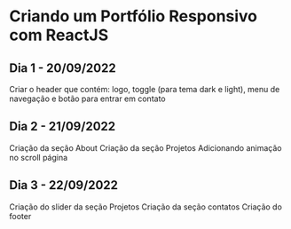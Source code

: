 # Criando um Portfólio Responsivo com ReactJS

## Dia 1 - 20/09/2022
Criar o header que contém: logo, toggle (para tema dark e light), menu de navegação e botão para entrar em contato

## Dia 2 - 21/09/2022
Criação da seção About 
Criação da seção Projetos
Adicionando animação no scroll página

## Dia 3 - 22/09/2022
Criação do slider da seção Projetos
Criação da seção contatos
Criação do footer